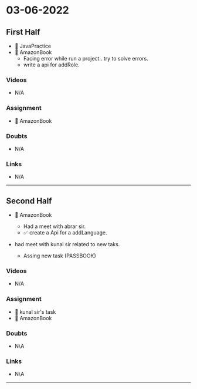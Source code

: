 # 03-06-2022


## First Half
- 🔄 JavaPractice
- 🔄 AmazonBook
	- Facing error while run a project.. try to solve errors.
	-  write a api for addRole.

### Videos

- N/A

### Assignment 

- 🔄 AmazonBook

### Doubts

- N/A

### Links

- N/A

***********************************************************************************************

## Second Half

- 🔄 AmazonBook
	- Had a meet with abrar sir. 
	-  ✅ create a Api for a addLanguage. 

- had meet with kunal sir related to new taks.
	- Assing new task (PASSBOOK) 


### Videos

- N/A

### Assignment 

- 🔄 kunal sir's task 
- 🔄 AmazonBook

### Doubts

- N\A

### Links

- N\A
*********************************************************************************************